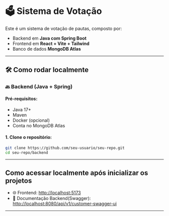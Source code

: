 # 🗳️ Sistema de Votação

Este é um sistema de votação de pautas, composto por:

- Backend em **Java com Spring Boot**
- Frontend em **React + Vite + Tailwind**
- Banco de dados **MongoDB Atlas**

---

## 🛠️ Como rodar localmente

### 🔙 Backend (Java + Spring)

#### Pré-requisitos:

- Java 17+
- Maven
- Docker (opcional)
- Conta no MongoDB Atlas

#### 1. Clone o repositório:

```bash
git clone https://github.com/seu-usuario/seu-repo.git
cd seu-repo/backend
```

---

## Como acessar localmente após inicializar os projetos

- 🌐 Frontend: [http://localhost:5173](http://localhost:5173)
- 🔗 Documentação Backend(Swagger): [http://localhost:8080/api/v1/customer-swagger-ui]([https://nome-do-backend.onrender.com](http://localhost:8080/api/v1/customer-swagger-ui))

---


